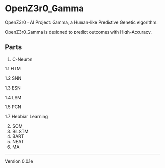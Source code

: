 # OpenZ3r0_Gamma
OpenZ3r0 - AI Project: Gamma, a Human-like Predictive Genetic Algorithm.

OpenZ3r0_Gamma is designed to predict outcomes with High-Accuracy.

## Parts 
1. C-Neuron
   
1.1 HTM

1.2 SNN

1.3 ESN

1.4 LSM

1.5 PCN

1.7 Hebbian Learning

2. SOM
3. BiLSTM
4. BART
5. NEAT
6. MA

---

Version 0.0.1e
